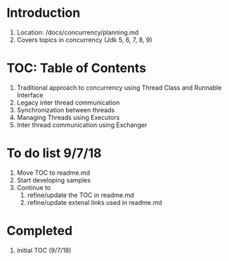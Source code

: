 # Introduction
1. Location: /docs/concurrency/planning.md
1. Covers topics in concurrency (Jdk 5, 6, 7, 8, 9) 

# TOC: Table of Contents
1. Traditional approach to concurrency using Thread Class and Runnable Interface
2. Legacy inter thread communication
3. Synchronization between threads
4. Managing Threads using Executors
5. Inter thread communication using Exchanger

# To do list 9/7/18
1. Move TOC to readme.md
1. Start developing samples
1. Continue to
	1. refine/update the TOC  in readme.md
	1. refine/update extenal links used in readme.md
	
# Completed
1. Initial TOC (9/7/18)
